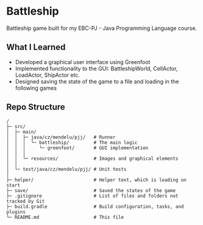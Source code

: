 # Battleship
Battleship game built for my EBC-PJ - Java Programming Language course.

## What I Learned

- Developed a graphical user interface using Greenfoot
- Implemented functionality to the GUI: BattleshipWorld, CellActor, LoadActor, ShipActor etc.
- Designed saving the state of the game to a file and loading in the following games

## Repo Structure

```
/
├─ src/
│  ├─ main/ 
│  │  ├─ java/cz/mendelu/pjj/   # Runner
│  │  │  └─ battleship/         # The main logic
│  │  │     └─ greenfoot/       # GUI implementation
│  │  │    
│  │  └─ resources/             # Images and graphical elements
│  │
│  └─ test/java/cz/mendelu/pjj/ # Unit tests
│
├─ helper/                      # Helper text, which is loading on start
├─ save/                        # Saved the states of the game
├─ .gitignore                   # List of files and folders not tracked by Git
├─ build.gradle                 # Build configuration, tasks, and plugins
└─ README.md                    # This file
```
